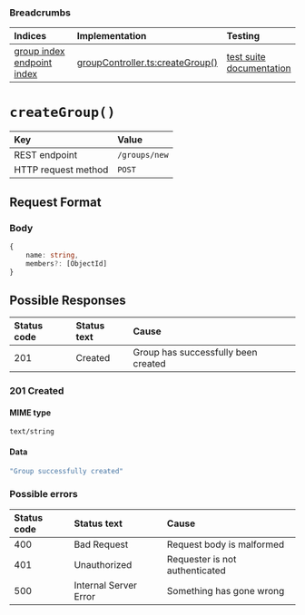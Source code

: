 ### Breadcrumbs

| Indices | Implementation | Testing |
| :----------------------------------------------------------- | :-------------------------------------------------------------------------------------------------------------------- | :--------------------------------------------------------------------------------------------------------------------------------------------------------------- |
| [group index](./index.md)<br>[endpoint index](../index.md) | [groupController.ts:createGroup()](../../../../../backend/src/controllers/groupController.ts#L134-L198) | [test suite](../../../../../backend/tests/controllers/groups/createGroup.test.ts)<br>[documentation](../../tests/groups/createGroup.test.md) |

# `createGroup()`

| Key                 | Value         |
| :------------------ | :------------ |
| REST endpoint       | `/groups/new` |
| HTTP request method | `POST`        |

## Request Format

### Body

```typescript
{
    name: string,
    members?: [ObjectId]
}
```

## Possible Responses

| Status code | Status text | Cause                               |
| :---------- | :---------- | :---------------------------------- |
| 201         | Created     | Group has successfully been created |

### 201 Created

#### MIME type

`text/string`

#### Data

```typescript
"Group successfully created"
```

### Possible errors

| Status code | Status text           | Cause                          |
| :---------- | :-------------------- | :----------------------------- |
| 400         | Bad Request           | Request body is malformed      |
| 401         | Unauthorized          | Requester is not authenticated |
| 500         | Internal Server Error | Something has gone wrong       |

